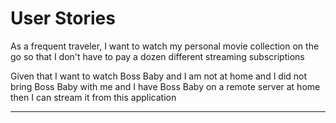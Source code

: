 # User Stories

As a frequent traveler,
I want to watch my personal movie collection on the go
so that I don't have to pay a dozen different streaming subscriptions

Given that I want to watch Boss Baby
and I am not at home
and I did not bring Boss Baby with me
and I have Boss Baby on a remote server at home
then I can stream it from this application

--------------------------------------------------------------------
